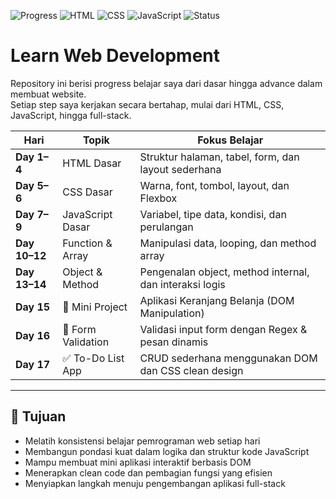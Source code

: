 ![Progress](https://img.shields.io/badge/Progress-17%2F30-blue)
![HTML](https://img.shields.io/badge/HTML-5%2F5-orange)
![CSS](https://img.shields.io/badge/CSS-5%2F10-blueviolet)
![JavaScript](https://img.shields.io/badge/JavaScript-10%2F10-yellow)
![Status](https://img.shields.io/badge/Learning-Active-brightgreen)

# Learn Web Development

Repository ini berisi progress belajar saya dari dasar hingga advance dalam membuat website.  
Setiap step saya kerjakan secara bertahap, mulai dari HTML, CSS, JavaScript, hingga full-stack.

| Hari | Topik | Fokus Belajar |
|------|--------|----------------|
| **Day 1–4** | HTML Dasar | Struktur halaman, tabel, form, dan layout sederhana |
| **Day 5–6** | CSS Dasar | Warna, font, tombol, layout, dan Flexbox |
| **Day 7–9** | JavaScript Dasar | Variabel, tipe data, kondisi, dan perulangan |
| **Day 10–12** | Function & Array | Manipulasi data, looping, dan method array |
| **Day 13–14** | Object & Method | Pengenalan object, method internal, dan interaksi logis |
| **Day 15** | 🛒 Mini Project | Aplikasi Keranjang Belanja (DOM Manipulation) |
| **Day 16** | 🧾 Form Validation | Validasi input form dengan Regex & pesan dinamis |
| **Day 17** | ✅ To-Do List App | CRUD sederhana menggunakan DOM dan CSS clean design |

---

## 🎯 Tujuan
- Melatih konsistensi belajar pemrograman web setiap hari  
- Membangun pondasi kuat dalam logika dan struktur kode JavaScript  
- Mampu membuat mini aplikasi interaktif berbasis DOM  
- Menerapkan clean code dan pembagian fungsi yang efisien  
- Menyiapkan langkah menuju pengembangan aplikasi full-stack
